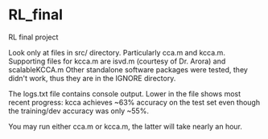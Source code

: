 # RL_final
RL final project

Look only at files in src/ directory. Particularly cca.m and kcca.m. Supporting files for kcca.m are isvd.m (courtesy of Dr. Arora) and scalableKCCA.m
Other standalone software packages were tested, they didn't work, thus they are in the IGNORE directory. 

The logs.txt file contains console output. Lower in the file shows most recent progress: kcca achieves ~63% accuracy on the test
set even though the training/dev accuracy was only ~55%. 

You may run either cca.m or kcca.m, the latter will take nearly an hour. 
